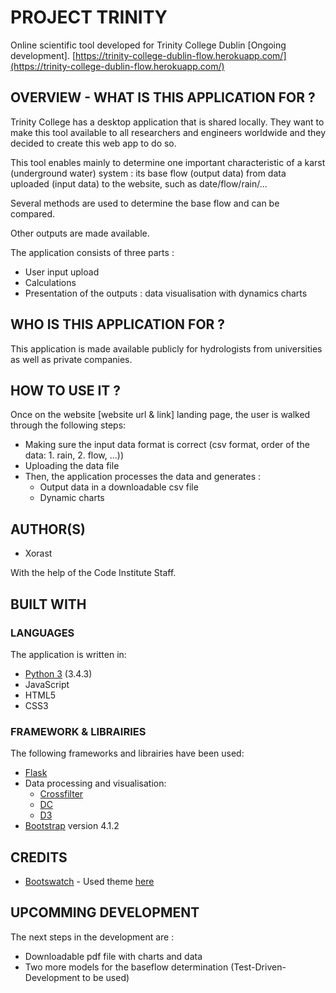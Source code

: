 # PROJECT TRINITY

Online scientific tool developed for Trinity College Dublin [Ongoing development].
[https://trinity-college-dublin-flow.herokuapp.com/](https://trinity-college-dublin-flow.herokuapp.com/)

## OVERVIEW - WHAT IS THIS APPLICATION FOR ?

Trinity College has a desktop application that is shared locally. They want to make this tool available to all researchers and engineers worldwide and they decided to create this web app to do so.

This tool enables mainly to determine one important characteristic of a karst (underground water) system : its base flow (output data) from data uploaded (input data) to the website, such as date/flow/rain/...

Several methods are used to determine the base flow and can be compared. 

Other outputs are made available.

The application consists of three parts :
* User input upload
* Calculations
* Presentation of the outputs : data visualisation with dynamics charts
   
## WHO IS THIS APPLICATION FOR ?

This application is made available publicly for hydrologists from universities as well as private companies.

## HOW TO USE IT ?

Once on the website [website url & link] landing page, the user is walked through the following steps:

* Making sure the input data format is correct (csv format, order of the data: 1. rain, 2. flow, ...))
* Uploading the data file
* Then, the application processes the data and generates :
  * Output data in a downloadable csv file
  * Dynamic charts
    
## AUTHOR(S)

   * Xorast
   
With the help of the Code Institute Staff.

## BUILT WITH
### LANGUAGES
The application is written in:
* [Python 3]() (3.4.3)
* JavaScript
* HTML5 
* CSS3

### FRAMEWORK & LIBRAIRIES
The following frameworks and librairies have been used:
* [Flask](http://flask.pocoo.org/)
* Data processing and visualisation:
    * [Crossfilter](http://square.github.io/crossfilter/)
    * [DC](https://dc-js.github.io/dc.js/)
    * [D3](https://d3js.org/)
* [Bootstrap](http://getbootstrap.com/) version 4.1.2

## CREDITS
* [Bootswatch](https://bootswatch.com/) - Used theme [here](https://bootswatch.com/cyborg/)

## UPCOMMING DEVELOPMENT
The next steps in the development are :

* Downloadable pdf file with charts and data
* Two more models for the baseflow determination (Test-Driven-Development to be used)